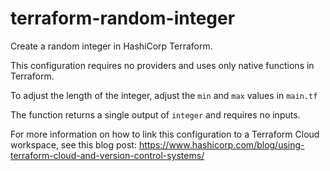 # terraform-random-integer
Create a random integer in HashiCorp Terraform.

This configuration requires no providers and uses only native functions in Terraform.

To adjust the length of the integer, adjust the `min` and `max` values in `main.tf`

The function returns a single output of `integer` and requires no inputs.

For more information on how to link this configuration to a Terraform Cloud workspace, see this blog post:
https://www.hashicorp.com/blog/using-terraform-cloud-and-version-control-systems/
